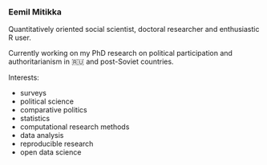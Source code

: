### Eemil Mitikka

Quantitatively oriented social scientist, doctoral researcher and enthusiastic R user. 

Currently working on my PhD research on political participation and authoritarianism in :ru:  and post-Soviet countries.

Interests:
  * surveys
  * political science
  * comparative politics
  * statistics
  * computational research methods
  * data analysis
  * reproducible research
  * open data science

<!--
**eemilmitikka/eemilmitikka** is a ✨ _special_ ✨ repository because its `README.md` (this file) appears on your GitHub profile.

Here are some ideas to get you started:

- 🔭 I’m currently working on ...
- 🌱 I’m currently learning ...
- 👯 I’m looking to collaborate on ...
- 🤔 I’m looking for help with ...
- 💬 Ask me about ...
- 📫 How to reach me: ...
- 😄 Pronouns: ...
- ⚡ Fun fact: ...
-->

